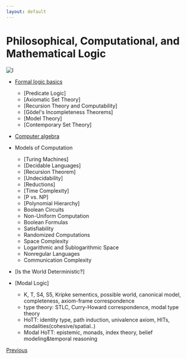 ```yaml
---
layout: default
---
```


# Philosophical, Computational, and Mathematical Logic

![l](https://pbs.twimg.com/media/Gvh4yM_akAEYhlU?format=jpg&name=large)


- [Formal logic basics](./lbasics.html)
  - [Predicate Logic]
  - [Axiomatic Set Theory]
  - [Recursion Theory and Computability]
  - [Gödel's Incompleteness Theorems]
  - [Model Theory]
  - [Contemporary Set Theory]

- [Computer algebra](https://en.wikipedia.org/wiki/Computer_algebra)

- Models of Computation
    - [Turing Machines]
    - [Decidable Languages]
    - [Recursion Theorem]
    - [Undecidability]
    - [Reductions]
    - [Time Complexity]
    - [P vs. NP]
    - [Polynomial Hierarchy]
    - Boolean Circuits
    - Non-Uniform Computation
    - Boolean Formulas
    - Satisfiability
    - Randomized Computations
    - Space Complexity
    - Logarithmic and Sublogarithmic Space
    - Nonregular Languages
    - Communication Complexity

- [Is the World Deterministic?]


- [Modal Logic]
    - K, T, S4, S5, Kripke sementics, possible world, canonical model, completeness, axiom-frame correspondence
    - type theory: STLC, Curry-Howard correspondence, modal type theory
    - HoTT: identity type, path induction, univalence axiom, HITs, modalities(cohesive/spatial..)
    - Modal HoTT: epistemic, monads, index theory, belief modeling&temporal reasoning


<div class="pagination">
  <a href="{{ '/P/P_content.html' | relative_url }}" class="prev-button">Previous</a>
</div>